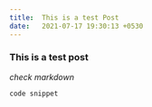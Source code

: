 ```yaml
---
title:  This is a test Post
date:   2021-07-17 19:30:13 +0530
---
```


### This is a test post

*check markdown*

    code snippet
